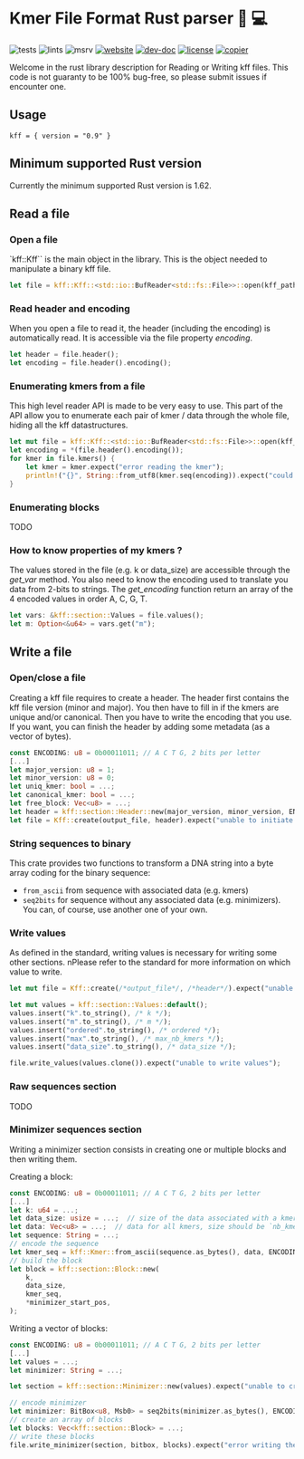 # Kmer File Format Rust parser 🧬 💻

![tests](https://github.com/Kmer-File-Format/kff-rust-api/workflows/tests/badge.svg)
![lints](https://github.com/Kmer-File-Format/kff-rust-api/workflows/lints/badge.svg)
![msrv](https://github.com/Kmer-File-Format/kff-rust-api/workflows/msrv/badge.svg)
[![website](https://github.com/Kmer-File-Format/kff-rust-api/workflows/website/badge.svg)](https://kmer-file-format.github.io/kff-rust-api)
[![dev-doc](https://img.shields.io/badge/dev-doc-blue)](https://kmer-file-format.github.io/kff-rust-api/doc/kff)
[![license](https://img.shields.io/badge/license-AGPL-purple)](https://github.com/Kmer-File-Format/kff-rust-api//blob/main/LICENSE)
[![copier](https://img.shields.io/badge/copier-template-yellow)](https://github.com/natir/copier-rust)

Welcome in the rust library description for Reading or Writing kff files.
This code is not guaranty to be 100% bug-free, so please submit issues if encounter one.

## Usage

```
kff = { version = "0.9" }
```



## Minimum supported Rust version

Currently the minimum supported Rust version is 1.62.

## Read a file

### Open a file

`kff::Kff`` is the main object in the library.
This is the object needed to manipulate a binary kff file.

```rust
let file = kff::Kff::<std::io::BufReader<std::fs::File>>::open(kff_path).expect("could not open kff file");
```

### Read header and encoding

When you open a file to read it, the header (including the encoding) is automatically read.
It is accessible via the file property *encoding*.

```rust
let header = file.header();
let encoding = file.header().encoding();
```

### Enumerating kmers from a file

This high level reader API is made to be very easy to use.
This part of the API allow you to enumerate each pair of kmer / data through the whole file, hiding all the kff datastructures.

```rust
let mut file = kff::Kff::<std::io::BufReader<std::fs::File>>::open(kff_path).expect("could not open kff file");
let encoding = *(file.header().encoding());
for kmer in file.kmers() {
    let kmer = kmer.expect("error reading the kmer");
    println!("{}", String::from_utf8(kmer.seq(encoding)).expect("could not parse utf 8"));
}
```

### Enumerating blocks

TODO


### How to know properties of my kmers ?

The values stored in the file (e.g. k or data_size) are accessible through the *get_var* method.
You also need to know the encoding used to translate you data from 2-bits to strings.
The *get_encoding* function return an array of the 4 encoded values in order A, C, G, T.

```rust
let vars: &kff::section::Values = file.values();
let m: Option<&u64> = vars.get("m");
```


## Write a file

### Open/close a file
Creating a kff file requires to create a header.
The header first contains the kff file version (minor and major).
You then have to fill in if the kmers are unique and/or canonical.
Then you have to write the encoding that you use.
If you want, you can finish the header by adding some metadata (as a vector of bytes).

```rust
const ENCODING: u8 = 0b00011011; // A C T G, 2 bits per letter
[...]
let major_version: u8 = 1;
let minor_version: u8 = 0;
let uniq_kmer: bool = ...;
let canonical_kmer: bool = ...;
let free_block: Vec<u8> = ...;
let header = kff::section::Header::new(major_version, minor_version, ENCODING, uniq_kmer, canonical_kmer, free_block).expect("invalid header");
let file = Kff::create(output_file, header).expect("unable to initiate kff");
```

### String sequences to binary

This crate provides two functions to transform a DNA string into a byte array coding for the binary sequence:
- `from_ascii` from sequence with associated data (e.g. kmers)
- `seq2bits` for sequence without any associated data (e.g. minimizers).
You can, of course, use another one of your own.

### Write values

As defined in the standard, writing values is necessary for writing some other sections. nPlease refer to the standard for more information on which value to write.

```rust
let mut file = Kff::create(/*output_file*/, /*header*/).expect("unable to initiate kff");

let mut values = kff::section::Values::default();
values.insert("k".to_string(), /* k */);
values.insert("m".to_string(), /* m */);
values.insert("ordered".to_string(), /* ordered */);
values.insert("max".to_string(), /* max_nb_kmers */);
values.insert("data_size".to_string(), /* data_size */);

file.write_values(values.clone()).expect("unable to write values");
```
### Raw sequences section

TODO




### Minimizer sequences section

Writing a minimizer section consists in creating one or multiple blocks and then writing them.

Creating a block:
```rust
const ENCODING: u8 = 0b00011011; // A C T G, 2 bits per letter
[...]
let k: u64 = ...;
let data_size: usize = ...;  // size of the data associated with a kmer (in byte)
let data: Vec<u8> = ...;  // data for all kmers, size should be `nb_kmers * data_size` 
let sequence: String = ...;
// encode the sequence
let kmer_seq = kff::Kmer::from_ascii(sequence.as_bytes(), data, ENCODING);
// build the block
let block = kff::section::Block::new(
    k,
    data_size,
    kmer_seq,
    *minimizer_start_pos,
);
```
Writing a vector of blocks:
```rust
const ENCODING: u8 = 0b00011011; // A C T G, 2 bits per letter
[...]
let values = ...;
let minimizer: String = ...;

let section = kff::section::Minimizer::new(values).expect("unable to create a minimizer section from the values");

// encode minimizer
let minimizer: BitBox<u8, Msb0> = seq2bits(minimizer.as_bytes(), ENCODING);
// create an array of blocks
let blocks: Vec<kff::section::Block> = ...;
// write these blocks
file.write_minimizer(section, bitbox, blocks).expect("error writing the minimizer section");
```

